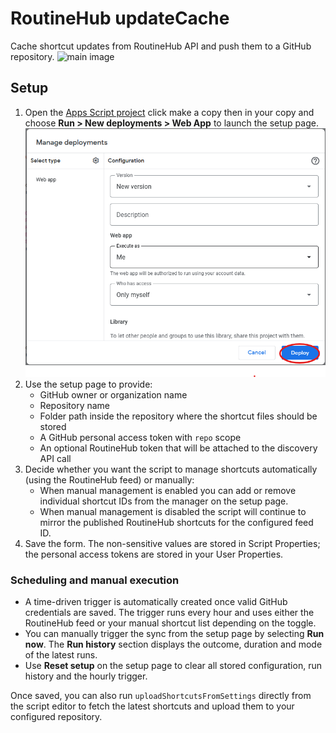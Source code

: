 # RoutineHub updateCache

Cache shortcut updates from RoutineHub API and push them to a GitHub repository.
![main image]()

## Setup

1. Open the [Apps Script project](https://script.google.com/home/projects/1FbQLKqGQWl2Re3TFxMNr0Q4-CtVuzmTK6uppKJuvdnbGyxZ03dBUjmLo) click make a copy then in your copy and choose **Run > New deployments > Web App** to launch the setup page.
![Deploy](https://raw.githubusercontent.com/SmokeSlate/updateCache/0e76d166359a4ec496067ca1b52dc1cbba840084/make_webapp.png)
3. Use the setup page to provide:
   - GitHub owner or organization name
   - Repository name
   - Folder path inside the repository where the shortcut files should be stored
   - A GitHub personal access token with `repo` scope
   - An optional RoutineHub token that will be attached to the discovery API call
4. Decide whether you want the script to manage shortcuts automatically (using the RoutineHub feed) or manually:
   - When manual management is enabled you can add or remove individual shortcut IDs from the manager on the setup page.
   - When manual management is disabled the script will continue to mirror the published RoutineHub shortcuts for the configured feed ID.
5. Save the form. The non-sensitive values are stored in Script Properties; the personal access tokens are stored in your User Properties.

### Scheduling and manual execution

* A time-driven trigger is automatically created once valid GitHub credentials are saved. The trigger runs every hour and uses either the RoutineHub feed or your manual shortcut list depending on the toggle.
* You can manually trigger the sync from the setup page by selecting **Run now**. The **Run history** section displays the outcome, duration and mode of the latest runs.
* Use **Reset setup** on the setup page to clear all stored configuration, run history and the hourly trigger.

Once saved, you can also run `uploadShortcutsFromSettings` directly from the script editor to fetch the latest shortcuts and upload them to your configured repository.
